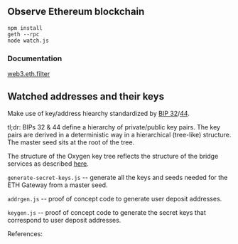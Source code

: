 ## Observe Ethereum blockchain

    npm install
    geth --rpc
    node watch.js

### Documentation

[web3.eth.filter](https://github.com/ethereum/wiki/wiki/JavaScript-API#web3ethfilter)

## Watched addresses and their keys

Make use of key/address hiearchy standardized by [BIP 32](bip-32)/[44](bip-44).

tl;dr: BIPs 32 & 44 define a hierarchy of private/public key pairs. The key pairs are derived
in a deterministic way in a hierarchical (tree-like) structure. The master seed sits at the root
of the tree.

The structure of the Oxygen key tree reflects the structure of the bridge services as described
[here](https://docs.google.com/document/d/1_oGH_Zh8u7MzQFvyPOZXHtt6B4vpQq5PURjAXUduWpI/edit).

`generate-secret-keys.js` -- generate all the keys and seeds needed for the ETH Gateway from a master seed.

`addrgen.js` -- proof of concept code to generate user deposit addresses.

`keygen.js` -- proof of concept code to generate the secret keys that correspond to user deposit addresses.


References:

[bip-32]: https://github.com/bitcoin/bips/blob/master/bip-0032.mediawiki
[bip-44]: https://github.com/bitcoin/bips/blob/master/bip-0044.mediawiki
